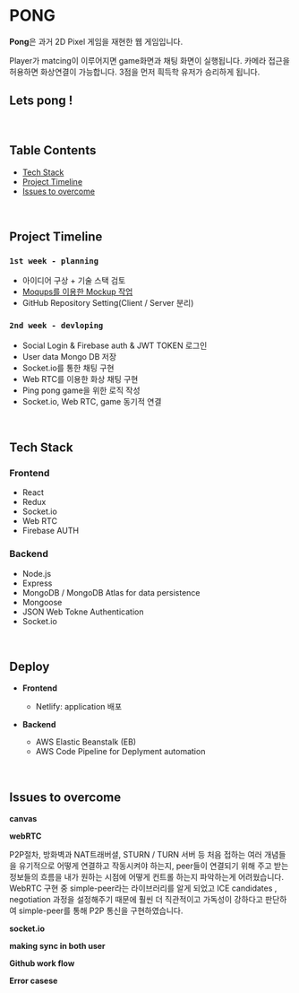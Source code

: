 # PONG

**Pong**은 과거 2D Pixel 게임을 재현한 웹 게임입니다.

Player가 matcing이 이루어지면 game화면과 채팅 화면이 실행됩니다. 카메라 접근을 허용하면 화상연결이 가능합니다. 3점을 먼저 흭득학 유저가 승리하게 됩니다.

## Lets pong !

<br>

## Table Contents

- [Tech Stack](##Tech-Stack)
- [Project Timeline](##Project-imeline)
- [Issues to overcome](##Challenge-to-overcome)

<br>

## Project Timeline

### `1st week - planning`
- 아이디어 구상 + 기술 스택 검토
- [Moqups를 이용한 Mockup 작업](https://www.notion.so/mockup-412127cf77c2416b8d9d3e44139a5e67)
- GitHub Repository Setting(Client / Server 분리)

### `2nd week - devloping`
- Social Login & Firebase auth & JWT TOKEN 로그인
- User data Mongo DB 저장
- Socket.io를 통한 채팅 구현
- Web RTC를 이용한 화상 채팅 구현
- Ping pong game을 위한 로직 작성
- Socket.io, Web RTC, game 동기적 연결

<br>

## Tech Stack

### Frontend

- React
- Redux
- Socket.io
- Web RTC
- Firebase AUTH

### Backend

- Node.js
- Express
- MongoDB / MongoDB Atlas for data persistence
- Mongoose
- JSON Web Tokne Authentication
- Socket.io

<br>

## Deploy

- **Frontend**
  - Netlify: application 배포

- **Backend**
  - AWS Elastic Beanstalk (EB)
  - AWS Code Pipeline for Deplyment automation

<br>

## Issues to overcome

**canvas**

**webRTC**

P2P절차, 방화벽과 NAT트래버셜, STURN / TURN 서버 등 처음 접하는 여러 개념들을 유기적으로 어떻게 연결하고 작동시켜야 하는지, peer들이 연결되기 위해 주고 받는 정보들의 흐름을 내가 원하는 시점에 어떻게 컨트롤 하는지 파악하는게 어려웠습니다. WebRTC 구현 중 simple-peer라는 라이브러리를 알게 되었고 ICE candidates , negotiation 과정을 설정해주기 때문에 훨씬 더 직관적이고 가독성이 강하다고 판단하여 simple-peer를 통해 P2P 통신을 구현하였습니다.

**socket.io**

**making sync in both user**

**Github work flow**

**Error casese**
